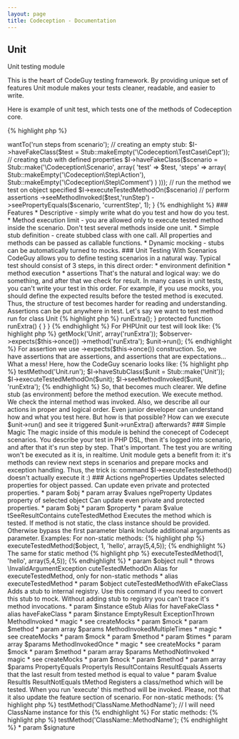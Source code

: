 ```yaml
---
layout: page
title: Codeception - Documentation
---
```


## Unit

Unit testing module

This is the heart of CodeGuy testing framework.
By providing unique set of features Unit module makes your tests cleaner, readable, and easier to write.

Here is example of unit test, which tests one of the methods of Codeception core.

{% highlight php %}

<?php
class ScenarioCest
{
    public $class = '\Codeception\Scenario';

    public function run(CodeGuy $I) {
        $I->wantTo('run steps from scenario');

        // creating an empty stub:
        $I->haveFakeClass($test = Stub::makeEmpty('\Codeception\TestCase\Cept'));

        // creating stub with defined properties
        $I->haveFakeClass($scenario = Stub::make('\Codeception\Scenario', array(
            'test' => $test,
            'steps' => array(
               Stub::makeEmpty('\Codeception\Step\Action'),
               Stub::makeEmpty('\Codeception\Step\Comment')
           )
       )));

       // run the method we test on object specified
       $I->executeTestedMethodOn($scenario)

       // perform assertions
           ->seeMethodInvoked($test,'runStep')
           ->seePropertyEquals($scenario, 'currentStep', 1);
   }


{% endhighlight %}

### Features
* Descriptive - simply write what do you test and how do you test.
* Method execution limit - you are allowed only to execute tested method inside the scenario. Don't test several methods inside one unit.
* Simple stub definition - create stubbed class with one call. All properties and methods can be passed as callable functions.
* Dynamic mocking - stubs can be automatically turned to mocks.

### Unit Testing With Scenarios

CodeGuy allows you to define testing scenarios in a natural way.
Typical test should consist of 3 steps, in this direct order:

* environment definition
* method execution
* assertions

That's the natural and logical way: we do something, and after that we check for result.

In many cases in unit tests, you can't write your test in this order.
For example, if you use mocks, you should define the expected results before the tested method is executed.
Thus, the structure of test becomes harder for reading and understanding. Assertions can be put anywhere in test.

Let's say we want to test method run for class Unit

{% highlight php %}

<?php

class Unit {

     public function run()
     {
        $this->runExtra();
     }

     protected function runExtra()
     {
     }

}


{% endhighlight %}

For PHPUnit our test will look like:

{% highlight php %}

<?php

$unit = $this->getMock('Unit', array('runExtra'));
$observer->expects($this->once())
  ->method('runExtra');

$unit->run();

{% endhighlight %}

For assertion we use ->expects($this->once()) construction.
So, we have assertions that are assertions, and assertions that are expectations...
What a mess!

Here, how the CodeGuy scenario looks like:

{% highlight php %}

<?php

$I = new CodeGuy($scenario);
$I->testMethod('Unit.run');
$I->haveStubClass($unit = Stub::make('Unit'));
$I->executeTestedMethodOn($unit);
$I->seeMethodInvoked($unit, 'runExtra');


{% endhighlight %}
So, that becomes much clearer.
We define stub (as environment) before the method execution.
We execute method.
We check the internal method was invoked.

Also, we describe all our actions in proper and logical order.
Even junior developer can understand how and what you test here.

But how is that possible?
How can we execute $unit->run() and see it triggered $unit->runExtra() afterwards?

### Simple Magic

The magic inside of this module is behind the conecept of Codecept scenarios.
You describe your test in PHP DSL, then it's logged into scenario, and after that it's run step by step.
That's important. The test you are writing won't be executed as it is, in realtime.

Unit module gets a benefit from it: it's methods can review next steps in scenarios and prepare mocks and exception handling.
Thus, the trick is: command $I->executeTestedMethod() doesn't actually execute it :)


### Actions


ngeProperties


Updates selected properties for object passed.
Can update even private and protected properties.

 * param $obj
 * param array $values


ngeProperty


Updates property of selected object
Can update even private and protected properties.

 * param $obj
 * param $property
 * param $value


tSeeResultContains



cuteTestedMethod


Executes the method which is tested.
If method is not static, the class instance should be provided.
Otherwise bypass the first parameter blank

Include additional arguments as parameter.

Examples:

For non-static methods:

{% highlight php %}

<?php
$I->executeTestedMethod($object, 1, 'hello', array(5,4,5));

{% endhighlight %}

The same for static method

{% highlight php %}

<?php
$I->executeTestedMethod(1, 'hello', array(5,4,5));

{% endhighlight %}

 * param $object null
 * throws \InvalidArgumentException


cuteTestedMethodOn


Alias for executeTestedMethod, only for non-static methods

 * alias executeTestedMethod
 * param $object


cuteTestedMethodWith



eFakeClass


Adds a stub to internal registry.
Use this command if you need to convert this stub to mock.
Without adding stub to registry you can't trace it's method invocations.

 * param $instance


eStub


Alias for haveFakeClass

 * alias haveFakeClass
 * param $instance


EmptyResult



ExceptionThrown



MethodInvoked




 * magic
 * see createMocks
 * param $mock
 * param $method
 * param array $params


MethodInvokedMultipleTimes



 * magic
 * see createMocks
 * param $mock
 * param $method
 * param $times
 * param array $params


MethodInvokedOnce



 * magic
 * see createMocks
 * param $mock
 * param $method
 * param array $params


MethodNotInvoked



 * magic
 * see createMocks
 * param $mock
 * param $method
 * param array $params


PropertyEquals



PropertyIs



ResultContains



ResultEquals


Asserts that the last result from tested method is equal to value

 * param $value


ResultIs



ResultNotEquals



tMethod


Registers a class/method which will be tested.
When you run 'execute' this method will be invoked.
Please, not that it also update the feature section of scenario.

For non-static methods:

{% highlight php %}

<?php
$I->testMethod('ClassName.MethodName'); // I will need ClassName instance for this

{% endhighlight %}

For static methods:

{% highlight php %}

<?php
$I->testMethod('ClassName::MethodName');

{% endhighlight %}

 * param $signature

